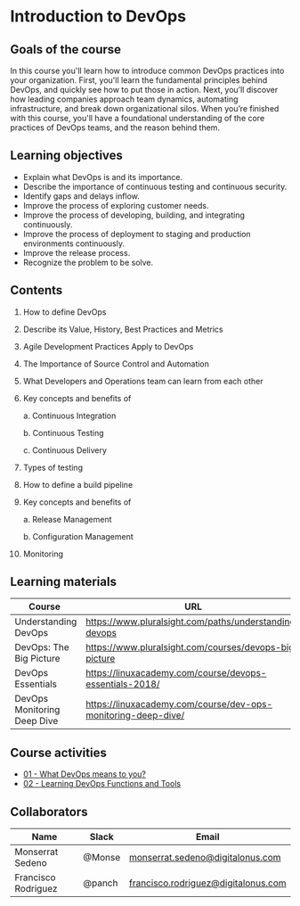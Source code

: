 # Introduction to DevOps

## Goals of the course 
In this course you'll learn how to introduce common DevOps practices into your organization. First, you'll learn the fundamental principles behind DevOps, and quickly see how to put those in action. Next, you’ll discover how leading companies approach team dynamics, automating infrastructure, and break down organizational silos.  When you’re finished with this course, you'll have a foundational understanding of the core practices of DevOps teams, and the reason behind them. 

## Learning objectives 
* Explain what DevOps is and its importance. 
* Describe the importance of continuous testing and continuous security. 
* Identify gaps and delays inflow. 
* Improve the process of exploring customer needs. 
* Improve the process of developing, building, and integrating continuously. 
* Improve the process of deployment to staging and production environments continuously. 
* Improve the release process. 
* Recognize the problem to be solve. 

## Contents
1. How to define DevOps
2. Describe its Value, History, Best Practices and Metrics
3. Agile Development Practices Apply to DevOps 
4. The Importance of Source Control and Automation
5. What Developers and Operations team can learn from each other 
6. Key concepts and benefits of

	a. Continuous Integration
	
	b. Continuous Testing
	
	c. Continuous Delivery
	
1. Types of testing
2. How to define a build pipeline
3. Key concepts and benefits of

   a. Release Management
   
   b. Configuration Management
   
1.  Monitoring 

## Learning materials 

Course                     | URL
---------------------------| -------------------------------------------------------
Understanding DevOps       | https://www.pluralsight.com/paths/understanding-devops 
DevOps: The Big Picture    | https://www.pluralsight.com/courses/devops-big-picture 
DevOps Essentials          | https://linuxacademy.com/course/devops-essentials-2018/
DevOps Monitoring Deep Dive| https://linuxacademy.com/course/dev-ops-monitoring-deep-dive/ 

## Course activities 
- [01 - What DevOps means to you?](./01-what-devops-means.md)
- [02 - Learning DevOps Functions and Tools](./02-learning-devops-tools.md)

## Collaborators
Name     |   Slack  | Email |
---------|----------|----------|
Monserrat Sedeno    | @Monse | monserrat.sedeno@digitalonus.com |
Francisco Rodriguez | @panch | francisco.rodriguez@digitalonus.com |

